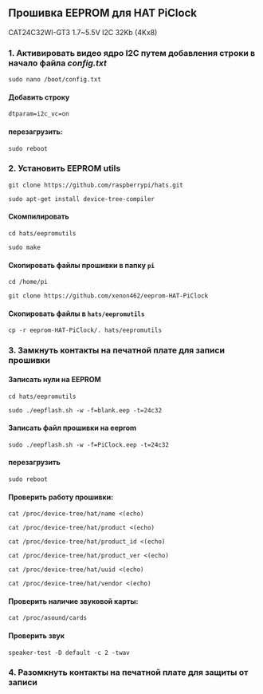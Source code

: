 ## Прошивка EEPROM для HAT PiClock 
CAT24C32WI-GT3 1.7~5.5V I2C 32Kb (4Kx8) 

### 1. Активировать видео ядро I2C путем добавления строки в начало файла ***config.txt***

```
sudo nano /boot/config.txt
```

#### Добавить строку

```
dtparam=i2c_vc=on
```

#### перезагрузить:

```
sudo reboot
```

### 2. Установить EEPROM utils

```
git clone https://github.com/raspberrypi/hats.git
```

```
sudo apt-get install device-tree-compiler
```

#### Скомпилировать

```
cd hats/eepromutils
```

```
sudo make
```

#### Скопировать файлы прошивки в папку `pi`

```
cd /home/pi
```

```
git clone https://github.com/xenon462/eeprom-HAT-PiClock
```

#### Скопировать файлы в `hats/eepromutils`

```
cp -r eeprom-HAT-PiClock/. hats/eepromutils
```

### 3. Замкнуть контакты на печатной плате для записи прошивки

#### Записать нули на EEPROM

```
cd hats/eepromutils
```

```
sudo ./eepflash.sh -w -f=blank.eep -t=24c32
```

#### Записать файл прошивки на eeprom

```
sudo ./eepflash.sh -w -f=PiClock.eep -t=24c32
```

#### перезагрузить

```
sudo reboot
```

#### Проверить работу прошивки:

```
cat /proc/device-tree/hat/name <(echo)
```
```
cat /proc/device-tree/hat/product <(echo)
```
```
cat /proc/device-tree/hat/product_id <(echo)
```
```
cat /proc/device-tree/hat/product_ver <(echo)
```
```
cat /proc/device-tree/hat/uuid <(echo)
```
```
cat /proc/device-tree/hat/vendor <(echo)
```

#### Проверить наличие звуковой карты:

```
cat /proc/asound/cards
```

#### Проверить звук

```
speaker-test -D default -c 2 -twav
```

### 4. Разомкнуть контакты на печатной плате для защиты от записи

